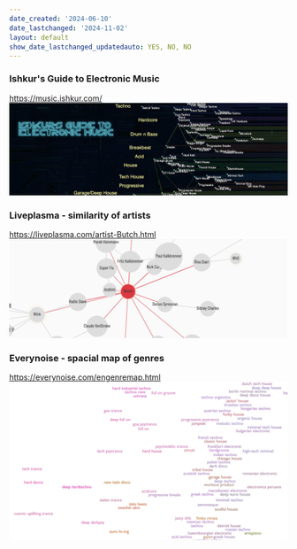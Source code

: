 ```yaml
---
date_created: '2024-06-10'
date_lastchanged: '2024-11-02'
layout: default
show_date_lastchanged_updatedauto: YES, NO, NO
---
```


### Ishkur's Guide to Electronic Music
https://music.ishkur.com/
![](media/cleanshot_2024-06-10-at-13-21-14@2x.png)


### Liveplasma - similarity of artists
https://liveplasma.com/artist-Butch.html
![](media/cleanshot_2024-06-10-at-13-25-35@2x.png)



### Everynoise - spacial map of genres
https://everynoise.com/engenremap.html
![](media/cleanshot_2024-06-10-at-13-41-54@2x.png)

